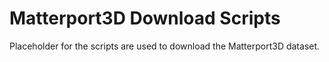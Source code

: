 # Matterport3D Download Scripts

Placeholder for the scripts are used to download the Matterport3D dataset.